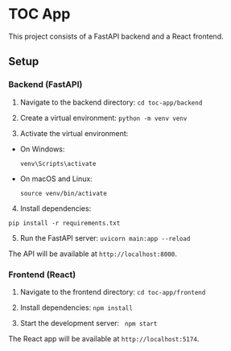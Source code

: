 # TOC App

This project consists of a FastAPI backend and a React frontend.

## Setup

### Backend (FastAPI)

1. Navigate to the backend directory: 
``` cd toc-app/backend ```

2. Create a virtual environment: 
```python -m venv venv```

3. Activate the virtual environment:
- On Windows:
  ```
  venv\Scripts\activate
  ```
- On macOS and Linux:
  ```
  source venv/bin/activate
  ```

4. Install dependencies: 
```
pip install -r requirements.txt
```

5. Run the FastAPI server: 
```uvicorn main:app --reload```

The API will be available at `http://localhost:8000`.

### Frontend (React)

1. Navigate to the frontend directory: 
```cd toc-app/frontend```

2. Install dependencies: 
```npm install```

3. Start the development server:
``` npm start```

The React app will be available at `http://localhost:5174`.
